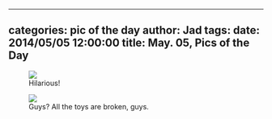 
---
categories: pic of the day
author: Jad
tags: 
date: 2014/05/05 12:00:00
title: May. 05, Pics of the Day 
---

<figure>
<img src="/img/2014/05/05/img_20140505181651_large.jpg" />
<figcaption>Hilarious!</figcaption>
</figure>

<figure>
<img src="/img/2014/05/05/img_20140505131232_medium.jpg" />
<figcaption>Guys?  All the toys are broken, guys.</figcaption>
</figure>

